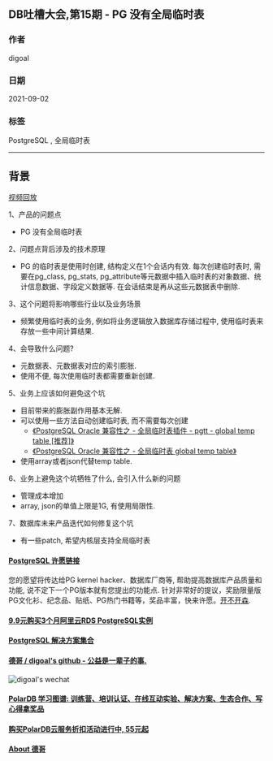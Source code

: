 ## DB吐槽大会,第15期 - PG 没有全局临时表  
  
### 作者  
digoal  
  
### 日期  
2021-09-02  
  
### 标签  
PostgreSQL , 全局临时表   
  
----  
  
## 背景  
[视频回放](https://www.bilibili.com/video/BV1Uf4y1H7PB/)  
  
1、产品的问题点  
- PG 没有全局临时表  
  
2、问题点背后涉及的技术原理  
- PG 的临时表是使用时创建, 结构定义在1个会话内有效. 每次创建临时表时, 需要在pg_class, pg_stats, pg_attribute等元数据中插入临时表的对象数据、统计信息数据、字段定义数据等. 在会话结束是再从这些元数据表中删除.    
  
3、这个问题将影响哪些行业以及业务场景  
- 频繁使用临时表的业务, 例如将业务逻辑放入数据库存储过程中, 使用临时表来存放一些中间计算结果.   
  
4、会导致什么问题?  
- 元数据表、元数据表对应的索引膨胀.  
- 使用不便, 每次使用临时表都需要重新创建.   
  
5、业务上应该如何避免这个坑  
- 目前带来的膨胀副作用基本无解.  
- 可以使用一些方法自动创建临时表, 而不需要每次创建  
    - [《PostgreSQL Oracle 兼容性之 - 全局临时表插件 - pgtt - global temp table [推荐]》](../202003/20200326_05.md)    
    - [《PostgreSQL Oracle 兼容性之 - 全局临时表 global temp table》](../201807/20180715_01.md)    
- 使用array或者json代替temp table.
  
6、业务上避免这个坑牺牲了什么, 会引入什么新的问题  
- 管理成本增加  
- array, json的单值上限是1G, 有使用局限性. 
  
7、数据库未来产品迭代如何修复这个坑  
- 有一些patch, 希望内核层支持全局临时表  
  
    
  
#### [PostgreSQL 许愿链接](https://github.com/digoal/blog/issues/76 "269ac3d1c492e938c0191101c7238216")
您的愿望将传达给PG kernel hacker、数据库厂商等, 帮助提高数据库产品质量和功能, 说不定下一个PG版本就有您提出的功能点. 针对非常好的提议，奖励限量版PG文化衫、纪念品、贴纸、PG热门书籍等，奖品丰富，快来许愿。[开不开森](https://github.com/digoal/blog/issues/76 "269ac3d1c492e938c0191101c7238216").  
  
  
#### [9.9元购买3个月阿里云RDS PostgreSQL实例](https://www.aliyun.com/database/postgresqlactivity "57258f76c37864c6e6d23383d05714ea")
  
  
#### [PostgreSQL 解决方案集合](https://yq.aliyun.com/topic/118 "40cff096e9ed7122c512b35d8561d9c8")
  
  
#### [德哥 / digoal's github - 公益是一辈子的事.](https://github.com/digoal/blog/blob/master/README.md "22709685feb7cab07d30f30387f0a9ae")
  
  
![digoal's wechat](../pic/digoal_weixin.jpg "f7ad92eeba24523fd47a6e1a0e691b59")
  
  
#### [PolarDB 学习图谱: 训练营、培训认证、在线互动实验、解决方案、生态合作、写心得拿奖品](https://www.aliyun.com/database/openpolardb/activity "8642f60e04ed0c814bf9cb9677976bd4")
  
  
#### [购买PolarDB云服务折扣活动进行中, 55元起](https://www.aliyun.com/activity/new/polardb-yunparter?userCode=bsb3t4al "e0495c413bedacabb75ff1e880be465a")
  
  
#### [About 德哥](https://github.com/digoal/blog/blob/master/me/readme.md "a37735981e7704886ffd590565582dd0")
  
